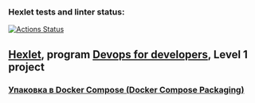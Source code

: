 ### Hexlet tests and linter status:
[![Actions Status](https://github.com/paalso/docker-project-74/actions/workflows/hexlet-check.yml/badge.svg)](https://github.com/paalso/docker-project-74/actions)

## [Hexlet](https://ru.hexlet.io/), program [Devops for developers](https://ru.hexlet.io/programs/devops-for-developers), Level 1 project
### [Упаковка в Docker Compose (Docker Compose Packaging)](https://ru.hexlet.io/programs/python/projects/74)
